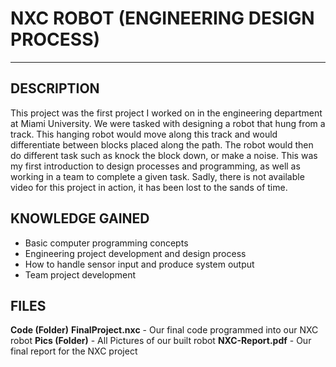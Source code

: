 # NXC ROBOT (ENGINEERING DESIGN PROCESS)
------------------------

DESCRIPTION
------------------------
This project was the first project I worked on in the engineering department at Miami University.  We were tasked with designing a robot that hung from a track.  This hanging robot would move along this track and would differentiate between blocks placed along the path.  The robot would then do different task such as knock the block down, or make a noise.  This was my first introduction to design processes and programming, as well as working in a team to complete a given task.  Sadly, there is not available video for this project in action, it has been lost to the sands of time.
 
KNOWLEDGE GAINED
------------------------
* Basic computer programming concepts
* Engineering project development and design process
* How to handle sensor input and produce system output
* Team project development

FILES
------------------------
**Code (Folder)**
    **FinalProject.nxc** - Our final code programmed into our NXC robot
**Pics (Folder)** - All Pictures of our built robot
	**NXC-Report.pdf** - Our final report for the NXC project
